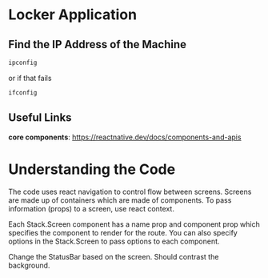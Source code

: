 # Locker Application

## Find the IP Address of the Machine

```bash
ipconfig
```

or if that fails

```bash
ifconfig
```

## Useful Links

**core components**: https://reactnative.dev/docs/components-and-apis

# Understanding the Code

The code uses react navigation to control flow between screens. Screens are made up of containers which are made of components. To pass information (props) to a screen, use react context.

Each Stack.Screen component has a name prop and component prop which specifies the component to render for the route. You can also specify options in the Stack.Screen to pass options to each component.

Change the StatusBar based on the screen. Should contrast the background.